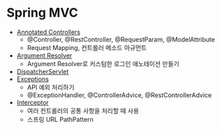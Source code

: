 # Spring MVC

* [Annotated Controllers](Annotated-Controllers/Annotated-Controllers.md)
  * @Controller, @RestController, @RequestParam, @ModelAttribute
  * Request Mapping, 컨트롤러 메소드 아규먼트
* [Argument Resolver](Argument-Resolver/Argument-Resolver.md)
  * Argument Resolver로 커스텀한 로그인 애노테이션 만들기
* [DispatcherServlet](DispatcherServlet/DispatcherServlet.md)
* [Exceptions](Exceptions/Exceptions.md)
  * API 예외 처리하기
  * @ExceptionHandler, @ControllerAdvice, @RestControllerAdvice
* [Interceptor](Interceptor/Interceptor.md)
  * 여러 컨트롤러의 공통 사항을 처리할 때 사용
  * 스프링 URL PathPattern